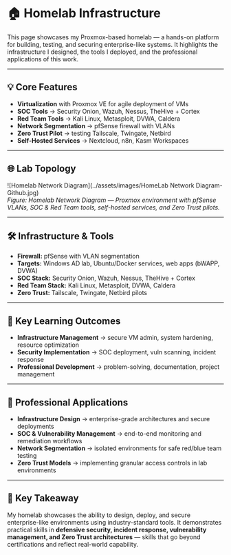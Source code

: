 # 🏠 **Homelab Infrastructure**

This page showcases my Proxmox-based homelab — a hands-on platform for building, testing, and securing enterprise-like systems. It highlights the infrastructure I designed, the tools I deployed, and the professional applications of this work.  

---

## 💡 **Core Features**
- **Virtualization** with Proxmox VE for agile deployment of VMs  
- **SOC Tools** → Security Onion, Wazuh, Nessus, TheHive + Cortex  
- **Red Team Tools** → Kali Linux, Metasploit, DVWA, Caldera  
- **Network Segmentation** → pfSense firewall with VLANs  
- **Zero Trust Pilot** → testing Tailscale, Twingate, Netbird  
- **Self-Hosted Services** → Nextcloud, n8n, Kasm Workspaces  

---

## 🌐 **Lab Topology**
![Homelab Network Diagram](../assets/images/HomeLab Network Diagram-Github.jpg)  
*Figure: Homelab Network Diagram — Proxmox environment with pfSense VLANs, SOC & Red Team tools, self-hosted services, and Zero Trust pilots.*  


---

## 🛠️ **Infrastructure & Tools**
- **Firewall:** pfSense with VLAN segmentation  
- **Targets:** Windows AD lab, Ubuntu/Docker services, web apps (bWAPP, DVWA)  
- **SOC Stack:** Security Onion, Wazuh, Nessus, TheHive + Cortex  
- **Red Team Stack:** Kali Linux, Metasploit, DVWA, Caldera  
- **Zero Trust:** Tailscale, Twingate, Netbird pilots  

---

## 🧠 **Key Learning Outcomes**
- **Infrastructure Management** → secure VM admin, system hardening, resource optimization  
- **Security Implementation** → SOC deployment, vuln scanning, incident response  
- **Professional Development** → problem-solving, documentation, project management  

---

## 💼 **Professional Applications**
- **Infrastructure Design** → enterprise-grade architectures and secure deployments  
- **SOC & Vulnerability Management** → end-to-end monitoring and remediation workflows  
- **Network Segmentation** → isolated environments for safe red/blue team testing  
- **Zero Trust Models** → implementing granular access controls in lab environments  


---

## 📌 **Key Takeaway**
My homelab showcases the ability to design, deploy, and secure enterprise-like environments using industry-standard tools. It demonstrates practical skills in **defensive security, incident response, vulnerability management, and Zero Trust architectures** — skills that go beyond certifications and reflect real-world capability.  
